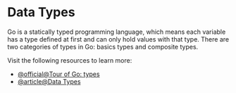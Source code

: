 # Data Types

Go is a statically typed programming language, which means each variable has a type defined at first and can only hold values with that type. There are two categories of types in Go: basics types and composite types.

Visit the following resources to learn more:

- [@official@Tour of Go: types](https://go.dev/tour/basics/11)
- [@article@Data Types](https://www.w3schools.com/go/go_data_types.php)
